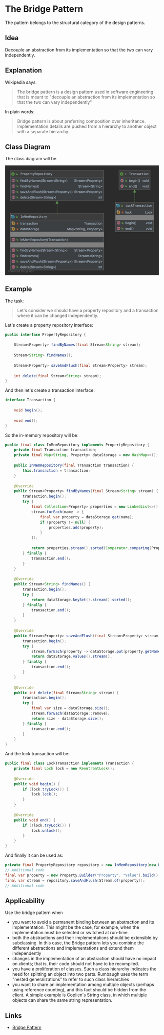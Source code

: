 # The Bridge Pattern

The pattern belongs to the structural category of the design patterns.

## Idea 

Decouple an abstraction from its implementation so that the two can vary independently.

## Explanation

Wikipedia says:

> The bridge pattern is a design pattern used in software engineering that is meant to "decouple an abstraction from its 
implementation so that the two can vary independently"

In plain words:

> Bridge pattern is about preferring composition over inheritance. Implementation details are pushed from a hierarchy 
to another object with a separate hierarchy.

## Class Diagram

The class diagram will be:

![alt text](../etc/bridge.png "Bridge class diagram")

## Example

The task:

> Let's consider we should have a property repository and a transaction where it can be changed independently.

Let's create a property repository interface:

```java
public interface PropertyRepository {

    Stream<Property> findByNames(final Stream<String> stream);

    Stream<String> findNames();

    Stream<Property> saveAndFlush(final Stream<Property> stream);

    int delete(final Stream<String> stream);
}
```

And then let's create a transaction interface:

```java
interface Transaction {

    void begin();

    void end();
}
```

So the in-memory repository will be:

```java
public final class InMemRepository implements PropertyRepository {
    private final Transaction transaction;
    private final Map<String, Property> dataStorage = new HashMap<>();

    public InMemRepository(final Transaction transaction) {
        this.transaction = transaction;
    }

    @Override
    public Stream<Property> findByNames(final Stream<String> stream) {
        transaction.begin();
        try {
            final Collection<Property> properties = new LinkedList<>();
            stream.forEach(name -> {
                final var property = dataStorage.get(name);
                if (property != null) {
                    properties.add(property);
                }
            });

            return properties.stream().sorted(Comparator.comparing(Property::getName));
        } finally {
            transaction.end();
        }
    }

    @Override
    public Stream<String> findNames() {
        transaction.begin();
        try {
            return dataStorage.keySet().stream().sorted();
        } finally {
            transaction.end();
        }
    }

    @Override
    public Stream<Property> saveAndFlush(final Stream<Property> stream) {
        transaction.begin();
        try {
            stream.forEach(property -> dataStorage.put(property.getName(), property));
            return dataStorage.values().stream();
        } finally {
            transaction.end();
        }
    }

    @Override
    public int delete(final Stream<String> stream) {
        transaction.begin();
        try {
            final var size = dataStorage.size();
            stream.forEach(dataStorage::remove);
            return size - dataStorage.size();
        } finally {
            transaction.end();
        }
    }
}
```

And the lock transaction will be:

```java
public final class LockTransaction implements Transaction {
    private final Lock lock = new ReentrantLock();

    @Override
    public void begin() {
        if (lock.tryLock()) {
            lock.lock();
        }
    }

    @Override
    public void end() {
        if (!lock.tryLock()) {
            lock.unlock();
        }
    }
}
```

And finally it can be used as:

```java
private final PropertyRepository repository = new InMemRepository(new LockTransaction());
// Additional code
final var property = new Property.Builder("Property", "Value").build();
final var stream = repository.saveAndFlush(Stream.of(property));
// Additional code
```

## Applicability

Use the bridge pattern when

* you want to avoid a permanent binding between an abstraction and its implementation. This might be the case, 
for example, when the implementation must be selected or switched at run-time.
* both the abstractions and their implementations should be extensible by subclassing. In this case, the Bridge pattern 
lets you combine the different abstractions and implementations and extend them independently
* changes in the implementation of an abstraction should have no impact on clients; that is, their code should not have 
to be recompiled.
* you have a proliferation of classes. Such a class hierarchy indicates the need for splitting an object into two parts. 
Rumbaugh uses the term "nested generalizations" to refer to such class hierarchies
* you want to share an implementation among multiple objects (perhaps using reference counting), and this fact should be 
hidden from the client. A simple example is Coplien's String class, in which multiple objects can share 
the same string representation.

## Links

* [Bridge Pattern](https://en.wikipedia.org/wiki/Bridge_pattern)